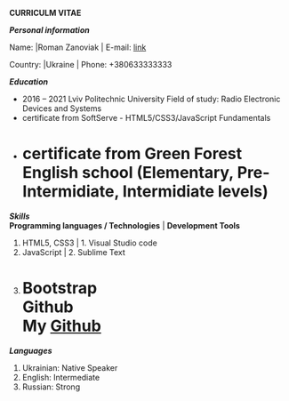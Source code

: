 **CURRICULM VITAE**

**_Personal information_**

Name: |Roman Zanoviak | E-mail: [link](zanoviakr@gmail.com)

Country: |Ukraine | Phone: +380633333333

**_Education_**

- 2016 – 2021 Lviv Politechnic University Field of study: Radio Electronic Devices and Systems
- certificate from SoftServe - HTML5/CSS3/JavaScript Fundamentals
- # certificate from Green Forest English school (Elementary, Pre-Intermidiate, Intermidiate levels)

**_Skills_**  
**Programming languages / Technologies** | **Development Tools**

1. HTML5, CSS3 | 1. Visual Studio code
2. JavaScript | 2. Sublime Text
3. Bootstrap  
   **Github**  
    My [Github](https://github.com/RomanZanoviak)  
    ====

**_Languages_**

1. Ukrainian: Native Speaker
2. English: Intermediate
3. Russian: Strong
